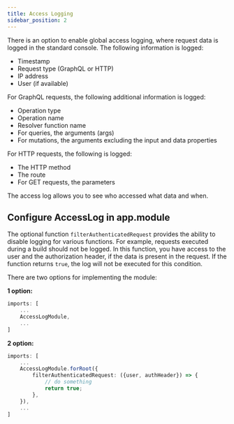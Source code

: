 ```yaml
---
title: Access Logging
sidebar_position: 2
---
```


There is an option to enable global access logging, where request data is logged in the standard console. The following information is logged:

-   Timestamp
-   Request type (GraphQL or HTTP)
-   IP address
-   User (if available)

For GraphQL requests, the following additional information is logged:

-   Operation type
-   Operation name
-   Resolver function name
-   For queries, the arguments (args)
-   For mutations, the arguments excluding the input and data properties

For HTTP requests, the following is logged:

-   The HTTP method
-   The route
-   For GET requests, the parameters

The access log allows you to see who accessed what data and when.

## Configure AccessLog in app.module

The optional function `filterAuthenticatedRequest` provides the ability to disable logging for various functions. For example, requests executed during a build should not be logged. In this function, you have access to the user and the authorization header, if the data is present in the request. If the function returns `true`, the log will not be executed for this condition.

There are two options for implementing the module:

**1 option:**

```ts
imports: [
    ...
    AccessLogModule,
    ...
]
```

**2 option:**

```ts
imports: [
    ...
    AccessLogModule.forRoot({
        filterAuthenticatedRequest: ({user, authHeader}) => {
            // do something
            return true;
        },
    }),
    ...
]
```
